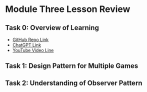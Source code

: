 # Module Three Lesson Review

## Task 0: Overview of Learning
- [GitHub Repo Link](https://github.com/bennyp85/sit320-advanced-algorithms/tree/master/module%203)
- [ChatGPT Link]()
- [YouTube Video Line]()

## Task 1: Design Pattern for Multiple Games

## Task 2: Understanding of Observer Pattern